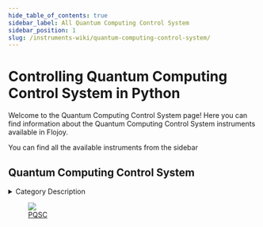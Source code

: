 ```yaml
--- 
hide_table_of_contents: true
sidebar_label: All Quantum Computing Control System
sidebar_position: 1
slug: /instruments-wiki/quantum-computing-control-system/
---
```


# Controlling Quantum Computing Control System in Python

Welcome to the Quantum Computing Control System page! Here you can find information about the Quantum Computing Control System instruments available in Flojoy.

You can find all the available instruments from the sidebar


## Quantum Computing Control System 

 <details> 
 <summary>Category Description</summary> 
 A Quantum Computing Control System (QCCS) is designed to control more than 100 superconducting and spin qubits. Each component of the QCCS is conceived to play a specific role in qubit control, readout and feedback, and operates in a fully synchronized manner with the other parts of the system. 
 </details> 

 <div className="flex flex-wrap" style={{ marginLeft: "-40px" }}>
<a href="/instruments-wiki/quantum-computing-control-system/zurich-instruments/pqsc">
<figure style={{ width: "185px", height: "200px", objectFit: "scale-down", marginRight: "15px" }}>
<img src="https://res.cloudinary.com/dhopxs1y3/image/upload/e_bgremoval/v1692201163/Instruments/Quantum%20Computing%20Control%20System/PQSC/file.png" style={{ width: "185px", height: "200px", objectFit: "scale-down", marginRight: "15px" }} />
<figcaption>PQSC</figcaption>
</figure>
</a>
</div>